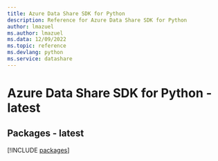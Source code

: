 ```yaml
---
title: Azure Data Share SDK for Python
description: Reference for Azure Data Share SDK for Python
author: lmazuel
ms.author: lmazuel
ms.data: 12/09/2022
ms.topic: reference
ms.devlang: python
ms.service: datashare
---
```

# Azure Data Share SDK for Python - latest
## Packages - latest
[!INCLUDE [packages](data-share-index.md)]